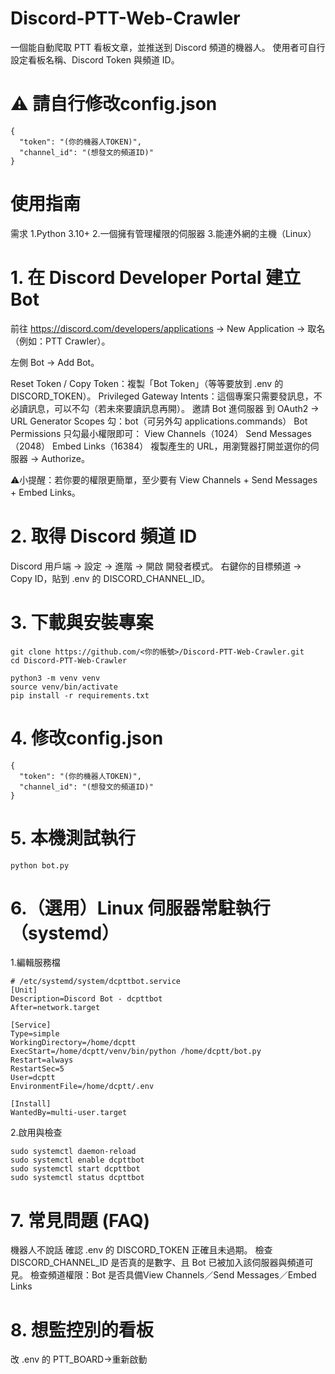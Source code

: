 # Discord-PTT-Web-Crawler
一個能自動爬取 PTT 看板文章，並推送到 Discord 頻道的機器人。 使用者可自行設定看板名稱、Discord Token 與頻道 ID。
# ⚠️ 請自行修改config.json
```
{
  "token": "(你的機器人TOKEN)",
  "channel_id": "(想發文的頻道ID)"
}
```
# 使用指南
需求
1.Python 3.10+
2.一個擁有管理權限的伺服器
3.能連外網的主機（Linux）

# 1. 在 Discord Developer Portal 建立 Bot

前往 https://discord.com/developers/applications
 → New Application → 取名（例如：PTT Crawler）。

左側 Bot → Add Bot。

Reset Token / Copy Token：複製「Bot Token」（等等要放到 .env 的 DISCORD_TOKEN）。
Privileged Gateway Intents：這個專案只需要發訊息，不必讀訊息，可以不勾（若未來要讀訊息再開）。
邀請 Bot 進伺服器
到 OAuth2 → URL Generator
Scopes 勾：bot（可另外勾 applications.commands）
Bot Permissions 只勾最小權限即可：
View Channels（1024）
Send Messages（2048）
Embed Links（16384）
複製產生的 URL，用瀏覽器打開並選你的伺服器 → Authorize。

⚠️小提醒：若你要的權限更簡單，至少要有 View Channels + Send Messages + Embed Links。
# 2. 取得 Discord 頻道 ID
Discord 用戶端 → 設定 → 進階 → 開啟 開發者模式。
右鍵你的目標頻道 → Copy ID，貼到 .env 的 DISCORD_CHANNEL_ID。

# 3. 下載與安裝專案
```
git clone https://github.com/<你的帳號>/Discord-PTT-Web-Crawler.git
cd Discord-PTT-Web-Crawler

python3 -m venv venv
source venv/bin/activate
pip install -r requirements.txt
```

# 4. 修改config.json
```
{
  "token": "(你的機器人TOKEN)",
  "channel_id": "(想發文的頻道ID)"
}
```

# 5. 本機測試執行
```
python bot.py
```

# 6.（選用）Linux 伺服器常駐執行（systemd）
1.編輯服務檔
```
# /etc/systemd/system/dcpttbot.service
[Unit]
Description=Discord Bot - dcpttbot
After=network.target

[Service]
Type=simple
WorkingDirectory=/home/dcptt
ExecStart=/home/dcptt/venv/bin/python /home/dcptt/bot.py
Restart=always
RestartSec=5
User=dcptt
EnvironmentFile=/home/dcptt/.env

[Install]
WantedBy=multi-user.target
```
2.啟用與檢查
```
sudo systemctl daemon-reload
sudo systemctl enable dcpttbot
sudo systemctl start dcpttbot
sudo systemctl status dcpttbot
```

# 7. 常見問題 (FAQ)
機器人不說話
確認 .env 的 DISCORD_TOKEN 正確且未過期。
檢查 DISCORD_CHANNEL_ID 是否真的是數字、且 Bot 已被加入該伺服器與頻道可見。
檢查頻道權限：Bot 是否具備View Channels／Send Messages／Embed Links

# 8. 想監控別的看板
改 .env 的 PTT_BOARD->重新啟動
